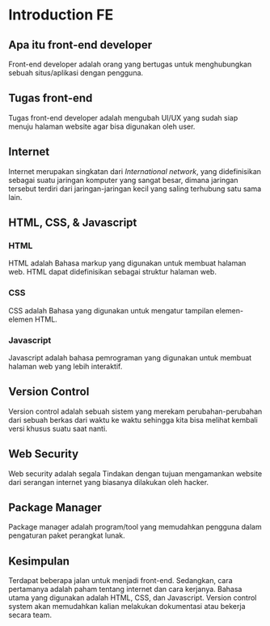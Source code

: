 # Introduction FE

## Apa itu front-end developer

Front-end developer adalah orang yang bertugas untuk menghubungkan sebuah situs/aplikasi dengan pengguna.

## Tugas front-end

Tugas front-end developer adalah mengubah UI/UX yang sudah siap menuju halaman website agar bisa digunakan oleh user.

## Internet

Internet merupakan singkatan dari _International network_, yang didefinisikan sebagai suatu jaringan komputer yang sangat besar, dimana jaringan tersebut terdiri dari jaringan-jaringan kecil yang saling terhubung satu sama lain.

## HTML, CSS, & Javascript

### HTML

HTML adalah Bahasa markup yang digunakan untuk membuat halaman web. HTML dapat didefinisikan sebagai struktur halaman web.

### CSS

CSS adalah Bahasa yang digunakan untuk mengatur tampilan elemen-elemen HTML.

### Javascript

Javascript adalah bahasa pemrograman yang digunakan untuk membuat halaman web yang lebih interaktif.

## Version Control

Version control adalah sebuah sistem yang merekam perubahan-perubahan dari sebuah berkas dari waktu ke waktu sehingga kita bisa melihat kembali versi khusus suatu saat nanti.

## Web Security

Web security adalah segala Tindakan dengan tujuan mengamankan website dari serangan internet yang biasanya dilakukan oleh hacker.

## Package Manager

Package manager adalah program/tool yang memudahkan pengguna dalam pengaturan paket perangkat lunak.

## Kesimpulan

Terdapat beberapa jalan untuk menjadi front-end. Sedangkan, cara pertamanya adalah paham tentang internet dan cara kerjanya. Bahasa utama yang digunakan adalah HTML, CSS, dan Javascript. Version control system akan memudahkan kalian melakukan dokumentasi atau bekerja secara team.
